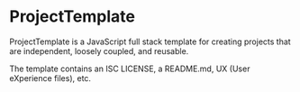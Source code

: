 # ProjectTemplate

ProjectTemplate is a JavaScript full stack template for creating projects that are independent, loosely coupled, and reusable.

The template contains an ISC LICENSE, a README.md, UX (User eXperience files), etc.

